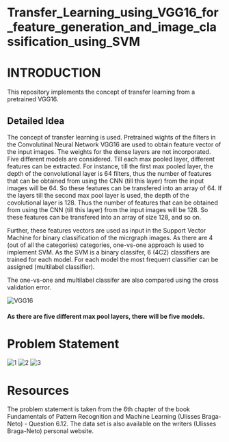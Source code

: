 # Transfer_Learning_using_VGG16_for_feature_generation_and_image_classification_using_SVM

# INTRODUCTION
This repository implements the concept of transfer learning from a pretrained VGG16. 

## Detailed Idea 
The concept of transfer learning is used. Pretrained wights of the filters in the Convolutinal Neural Network VGG16 are used to obtain feature vector of the input images. The weights for the dense layers are not incorporated.
Five different models are considered. Till each max pooled layer, different features can be extracted. For instance, till the first max pooled layer, the depth of the convolutional layer is 64 filters, thus the number of features that can be obtained from using the CNN (till this layer) from the input images will be 64. So these features can be transfered into an array of 64. If the layers till the second max pool layer is used, the depth of the covolutional layer is 128. Thus the number of features that can be obtained from using the CNN (till this layer) from the input images will be 128.  So these features can be transfered into an array of size 128, and so on. 

Further, these features vectors are used as input in the Support Vector Machine for binary classification of the micrgraph images. As there are 4 (out of all the categories) categories, one-vs-one approach is used to implement SVM. As the SVM is a binary classifer, 6 (4C2) classifiers are trained for each model. For each model the most frequent classifier can be assigned (multilabel classifier).

The one-vs-one and multilabel classifer are also compared using the cross validation error. 

![VGG16](https://user-images.githubusercontent.com/115849836/203476816-7582be1c-ba50-4848-b83a-03feab704648.png)
#### As there are five different max pool layers, there will be five models.


# Problem Statement 
![1](https://user-images.githubusercontent.com/115849836/203477653-487f01f7-0f4a-4681-9fe3-fe2bc9eac2f3.png)
![2](https://user-images.githubusercontent.com/115849836/203477655-d1c89cef-eb94-4eba-9ac2-4ae6b83df418.png)
![3](https://user-images.githubusercontent.com/115849836/203477650-3000bb9a-51de-42d5-933f-df274d4b9ec6.png)

# Resources
The problem statement is taken from the 6th chapter of the book Fundamentals of Pattern Recognition and Machine Learning (Ulisses Braga-Neto) - Question 6.12.
The data set is also available on the writers (Ulisses Braga-Neto) personal website. 
